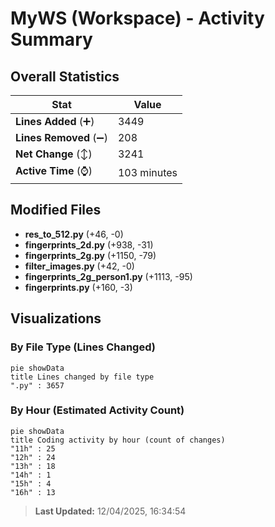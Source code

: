 # MyWS (Workspace) - Activity Summary 

## Overall Statistics

| Stat                   | Value                                                             |
| ---------------------- | ----------------------------------------------------------------- |
| **Lines Added** (➕)   | 3449                                          |
| **Lines Removed** (➖) | 208                                        |
| **Net Change** (↕)    | 3241                |
| **Active Time** (⌚)   | 103 minutes |


## Modified Files
- **res_to_512.py** (+46, -0)
- **fingerprints_2d.py** (+938, -31)
- **fingerprints_2g.py** (+1150, -79)
- **filter_images.py** (+42, -0)
- **fingerprints_2g_person1.py** (+1113, -95)
- **fingerprints.py** (+160, -3)

## Visualizations

### By File Type (Lines Changed)

```mermaid
pie showData
title Lines changed by file type
".py" : 3657
```

### By Hour (Estimated Activity Count)

```mermaid
pie showData
title Coding activity by hour (count of changes)
"11h" : 25
"12h" : 24
"13h" : 18
"14h" : 1
"15h" : 4
"16h" : 13
```


> **Last Updated:** 12/04/2025, 16:34:54